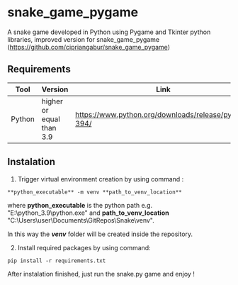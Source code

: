 # snake_game_pygame
A snake game developed in Python using Pygame and Tkinter python libraries, improved version for snake_game_pygame (https://github.com/cipriangabur/snake_game_pygame)


## Requirements

| Tool              | Version                  | Link                                                        |
| ----------------- |--------------------------| ----------------------------------------------------------- |
| Python            | higher or equal than 3.9 | https://www.python.org/downloads/release/python-394/        |

## Instalation

1. Trigger virtual environment creation by using command : 

```
**python_executable** -m venv **path_to_venv_location**
```

where **python_executable** is the python path e.g. "E:\python_3.9\python.exe"
and **path_to_venv_location** "C:\Users\user\Documents\GitRepos\Snake\venv".

In this way the ***venv*** folder will be created inside the repository.

2. Install required packages by using command: 

```
pip install -r requirements.txt
```

After instalation finished, just run the snake.py game and enjoy ! 